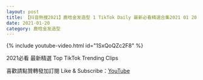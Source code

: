 ```yaml
---
layout: post
title: 【抖音熱搜2021】鹿晗金发造型 1 TikTok Daily 最新必看精選合集2021 01 20
date: 2021-01-20
category: 鹿晗金发造型
---
```


{% include youtube-video.html id="1SxQoQZc2F8" %}

2021必看 最新精選 Top TikTok Trending Clips

喜歡請點贊轉發加訂閱 Like & Subscribe：[YouTube](https://www.youtube.com/channel/UCAoR7VcanIPd04uEq_GIylA/videos)

